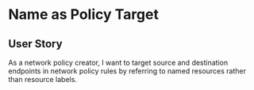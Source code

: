 # Name as Policy Target

## User Story

As a network policy creator, I want to target source and destination endpoints in
network policy rules by referring to named resources rather than resource
labels.





